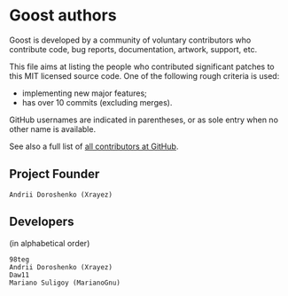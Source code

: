 # Goost authors

Goost is developed by a community of voluntary contributors who contribute code,
bug reports, documentation, artwork, support, etc.

This file aims at listing the people who contributed significant patches to this
MIT licensed source code. One of the following rough criteria is used:

- implementing new major features;
- has over 10 commits (excluding merges).

GitHub usernames are indicated in parentheses, or as sole entry when no other
name is available.

See also a full list of
[all contributors at GitHub](https://github.com/goostengine/goost/graphs/contributors).

## Project Founder

    Andrii Doroshenko (Xrayez)

## Developers

(in alphabetical order)

    98teg
    Andrii Doroshenko (Xrayez)
    Daw11
    Mariano Suligoy (MarianoGnu)
